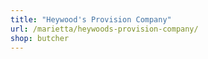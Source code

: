 ```yaml
---
title: "Heywood's Provision Company"
url: /marietta/heywoods-provision-company/
shop: butcher
---
```


